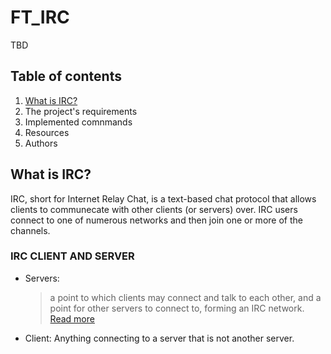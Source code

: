 # FT_IRC
TBD

## Table of contents
1. [What is IRC?](https://github.com/Suigetsu/ft_irc?tab=readme-ov-file#what-is-irc)
2. The project's requirements
3. Implemented comnmands
4. Resources
5. Authors

## What is IRC?
IRC, short for Internet Relay Chat, is a text-based chat protocol that allows clients to communecate with other clients (or servers) over. IRC users connect to one of numerous networks and then join one or more of the channels.
### IRC CLIENT AND SERVER
- Servers:
  > a point to which clients may connect and talk to each other, and a point for other servers to connect to, forming an IRC network. [Read more](https://modern.ircdocs.horse/#servers)
- Client: Anything connecting to a server that is not another server.
